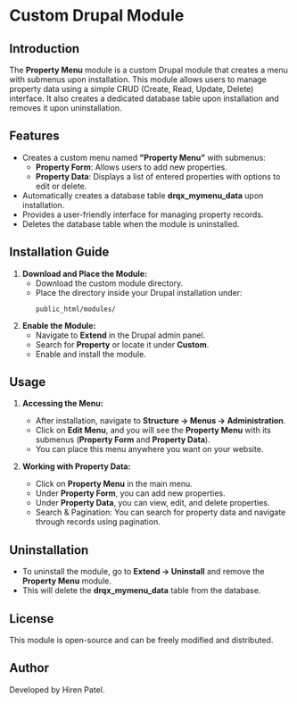 # Custom Drupal Module

## Introduction
The **Property Menu** module is a custom Drupal module that creates a menu with submenus upon installation. This module allows users to manage property data using a simple CRUD (Create, Read, Update, Delete) interface. It also creates a dedicated database table upon installation and removes it upon uninstallation.

## Features
- Creates a custom menu named **"Property Menu"** with submenus:
  - **Property Form**: Allows users to add new properties.
  - **Property Data**: Displays a list of entered properties with options to edit or delete.
- Automatically creates a database table **drqx_mymenu_data** upon installation.
- Provides a user-friendly interface for managing property records.
- Deletes the database table when the module is uninstalled.

## Installation Guide
1. **Download and Place the Module:**
   - Download the custom module directory.
   - Place the directory inside your Drupal installation under:
     ```
     public_html/modules/
     ```
2. **Enable the Module:**
   - Navigate to **Extend** in the Drupal admin panel.
   - Search for **Property** or locate it under **Custom**.
   - Enable and install the module.

## Usage
1. **Accessing the Menu:**
   - After installation, navigate to **Structure -> Menus -> Administration**.
   - Click on **Edit Menu**, and you will see the **Property Menu** with its submenus (**Property Form** and **Property Data**).
   - You can place this menu anywhere you want on your website.

2. **Working with Property Data:**
   - Click on **Property Menu** in the main menu.
   - Under **Property Form**, you can add new properties.
   - Under **Property Data**, you can view, edit, and delete properties.
   - Search & Pagination: You can search for property data and navigate through records using pagination.

## Uninstallation
- To uninstall the module, go to **Extend -> Uninstall** and remove the **Property Menu** module.
- This will delete the **drqx_mymenu_data** table from the database.

## License
This module is open-source and can be freely modified and distributed.

## Author
Developed by Hiren Patel.
